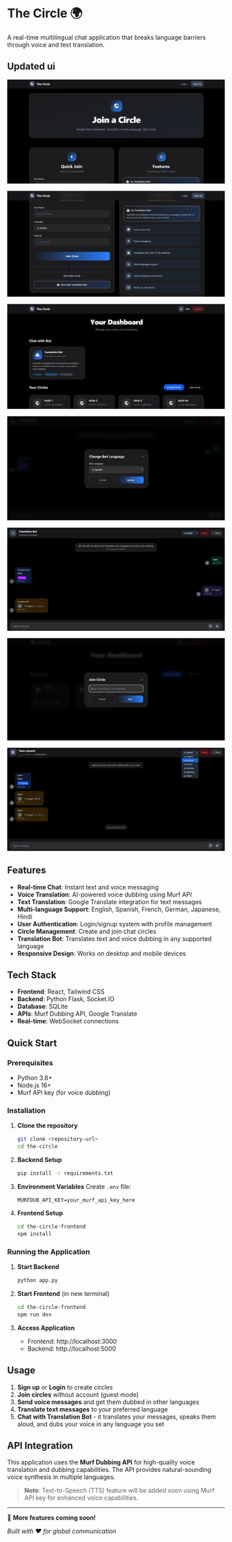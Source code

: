 # The Circle 🌍

A real-time multilingual chat application that breaks language barriers through voice and text translation.

## Updated ui

![](screenshots/Screenshot%20(366).png)

![](screenshots/Screenshot%20(367).png)

![](screenshots/Screenshot%20(364).png)

![](screenshots/Screenshot%20(384).png)

![](screenshots/Screenshot%20(376).png)

![](screenshots/Screenshot%20(352).png)

![](screenshots/Screenshot%20(388).png)



## Features

- **Real-time Chat**: Instant text and voice messaging
- **Voice Translation**: AI-powered voice dubbing using Murf API
- **Text Translation**: Google Translate integration for text messages
- **Multi-language Support**: English, Spanish, French, German, Japanese, Hindi
- **User Authentication**: Login/signup system with profile management
- **Circle Management**: Create and join chat circles
- **Translation Bot**: Translates text and voice dubbing in any supported language
- **Responsive Design**: Works on desktop and mobile devices

## Tech Stack

- **Frontend**: React, Tailwind CSS
- **Backend**: Python Flask, Socket.IO
- **Database**: SQLite
- **APIs**: Murf Dubbing API, Google Translate
- **Real-time**: WebSocket connections

## Quick Start

### Prerequisites
- Python 3.8+
- Node.js 16+
- Murf API key (for voice dubbing)

### Installation

1. **Clone the repository**
   ```bash
   git clone <repository-url>
   cd the-circle
   ```

2. **Backend Setup**
   ```bash
   pip install -r requirements.txt
   ```

3. **Environment Variables**
   Create `.env` file:
   ```
   MURFDUB_API_KEY=your_murf_api_key_here
   ```

4. **Frontend Setup**
   ```bash
   cd the-circle-frontend
   npm install
   ```

### Running the Application

1. **Start Backend**
   ```bash
   python app.py
   ```

2. **Start Frontend** (in new terminal)
   ```bash
   cd the-circle-frontend
   npm run dev
   ```

3. **Access Application**
   - Frontend: http://localhost:3000
   - Backend: http://localhost:5000

## Usage

1. **Sign up** or **Login** to create circles
2. **Join circles** without account (guest mode)
3. **Send voice messages** and get them dubbed in other languages
4. **Translate text messages** to your preferred language
5. **Chat with Translation Bot** - it translates your messages, speaks them aloud, and dubs your voice in any language you set

## API Integration

This application uses the **Murf Dubbing API** for high-quality voice translation and dubbing capabilities. The API provides natural-sounding voice synthesis in multiple languages.

> **Note**: Text-to-Speech (TTS) feature will be added soon using Murf API key for enhanced voice capabilities.

---

🚀 **More features coming soon!**

*Built with ❤️ for global communication*
